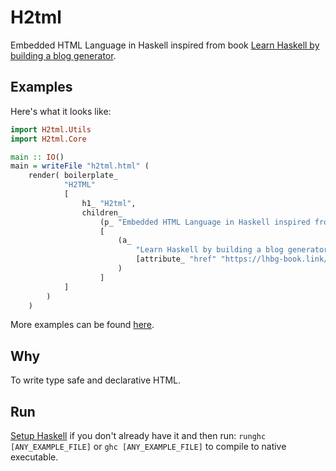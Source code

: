 # H2tml

Embedded HTML Language in Haskell inspired from book [Learn Haskell by building a blog generator](https://lhbg-book.link/).

## Examples

Here's what it looks like:

```haskell
import H2tml.Utils
import H2tml.Core

main :: IO()
main = writeFile "h2tml.html" (
    render( boilerplate_
            "H2TML"
            [
                h1_ "H2tml",
                children_
                    (p_ "Embedded HTML Language in Haskell inspired from book: ")
                    [
                        (a_
                            "Learn Haskell by building a blog generator"
                            [attribute_ "href" "https://lhbg-book.link/"]
                        )
                    ]
            ]
        )
    )
```

More examples can be found [here](./Examples/).

## Why

To write type safe and declarative HTML.

## Run

[Setup Haskell](https://www.haskell.org/downloads/) if you don't already have it and then run: `runghc [ANY_EXAMPLE_FILE]` or `ghc [ANY_EXAMPLE_FILE]` to compile to native executable.
